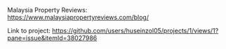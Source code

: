 Malaysia Property Reviews:
https://www.malaysiapropertyreviews.com/blog/

Link to project:
https://github.com/users/huseinzol05/projects/1/views/1?pane=issue&itemId=38027986
